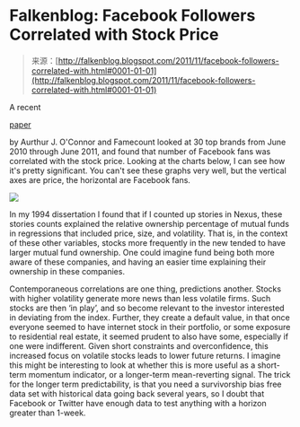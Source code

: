 <!--yml
category: 未分类
date: 2024-05-12 20:39:14
-->

# Falkenblog: Facebook Followers Correlated with Stock Price

> 来源：[http://falkenblog.blogspot.com/2011/11/facebook-followers-correlated-with.html#0001-01-01](http://falkenblog.blogspot.com/2011/11/facebook-followers-correlated-with.html#0001-01-01)

A recent

[paper](http://pressroom.blogs.pace.edu/2011/10/20/news-release-academic-study-reveals-correlations-of-stock-prices-with-consumer-brand-fan-counts/)

by Aurthur J. O'Connor and Famecount looked at 30 top brands from June 2010 through June 2011, and found that number of Facebook fans was correlated with the stock price. Looking at the charts below, I can see how it's pretty significant. You can't see these graphs very well, but the vertical axes are price, the horizontal are Facebook fans.

[![](img/a1485b6d81d942794a823e20d40fef14.png)](https://blogger.googleusercontent.com/img/b/R29vZ2xl/AVvXsEiVcu3IEZZH_4ufvqVgGs0j90od9HDL6Ed4ZvhR_U8q97kVJPo-ApsFVJOZTNYDAQq0Za1VttZoaJg5CgDipPVBxHJW_CWrtI-BFnYliGXkGkIORjGHzzQbB-EyOFgME-E4iM7fmg/s1600/stockimg.jpg)

In my 1994 dissertation I found that if I counted up stories in Nexus, these stories counts explained the relative ownership percentage of mutual funds in regressions that included price, size, and volatility. That is, in the context of these other variables, stocks more frequently in the new tended to have larger mutual fund ownership. One could imagine fund being both more aware of these companies, and having an easier time explaining their ownership in these companies.

Contemporaneous correlations are one thing, predictions another. Stocks with higher volatility generate more news than less volatile firms. Such stocks are then ‘in play’, and so become relevant to the investor interested in deviating from the index. Further, they create a default value, in that once everyone seemed to have internet stock in their portfolio, or some exposure to residential real estate, it seemed prudent to also have some, especially if one were indifferent. Given short constraints and overconfidence, this increased focus on volatile stocks leads to lower future returns. I imagine this might be interesting to look at whether this is more useful as a short-term momentum indicator, or a longer-term mean-reverting signal. The trick for the longer term predictability, is that you need a survivorship bias free data set with historical data going back several years, so I doubt that Facebook or Twitter have enough data to test anything with a horizon greater than 1-week.